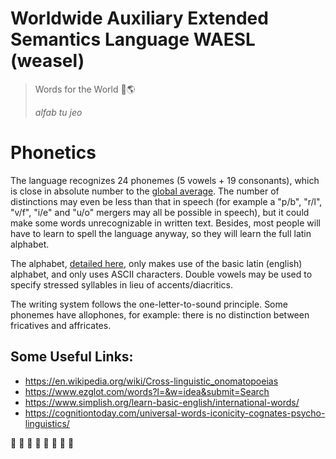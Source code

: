 # Worldwide Auxiliary Extended Semantics Language WAESL (weasel)

> Words for the World 📙🌎
>
> _alfab tu jeo_


# Phonetics

The language recognizes 24 phonemes (5 vowels + 19 consonants), which is close in absolute number to the [global average](https://en.wikipedia.org/wiki/Phoneme#Numbers_of_phonemes_in_different_languages). The number of distinctions may even be less than that in speech (for example a "p/b", "r/l", "v/f", "i/e" and "u/o" mergers may all be possible in speech), but it could make some words unrecognizable in written text. Besides, most people will have to learn to spell the language anyway, so they will learn the full latin alphabet.

The alphabet, [detailed here](./alphabet.psv), only makes use of the basic latin (english) alphabet, and only uses ASCII characters. Double vowels may be used to specify stressed syllables in lieu of accents/diacritics.

The writing system follows the one-letter-to-sound principle. Some phonemes have allophones, for example: there is no distinction between fricatives and affricates. 


## Some Useful Links:
- https://en.wikipedia.org/wiki/Cross-linguistic_onomatopoeias
- https://www.ezglot.com/words?l=&w=idea&submit=Search
- https://www.simplish.org/learn-basic-english/international-words/
- https://cognitiontoday.com/universal-words-iconicity-cognates-psycho-linguistics/

🦫 🦫 🦫 🦫 🦫 🦫 🦫 🦫 
